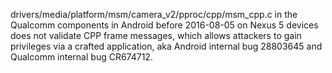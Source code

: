 drivers/media/platform/msm/camera_v2/pproc/cpp/msm_cpp.c in the Qualcomm components in Android before 2016-08-05 on Nexus 5 devices does not validate CPP frame messages, which allows attackers to gain privileges via a crafted application, aka Android internal bug 28803645 and Qualcomm internal bug CR674712.